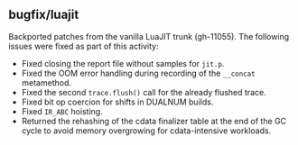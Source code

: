 ## bugfix/luajit

Backported patches from the vanilla LuaJIT trunk (gh-11055). The following
issues were fixed as part of this activity:

* Fixed closing the report file without samples for `jit.p`.
* Fixed the OOM error handling during recording of the `__concat` metamethod.
* Fixed the second `trace.flush()` call for the already flushed trace.
* Fixed bit op coercion for shifts in DUALNUM builds.
* Fixed `IR_ABC` hoisting.
* Returned the rehashing of the cdata finalizer table at the end of the GC
  cycle to avoid memory overgrowing for cdata-intensive workloads.
